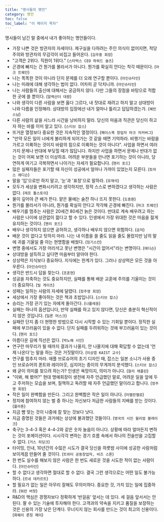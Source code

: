 ```yaml
---
title: "명사들의 명언"
category: 명언
toc: false
toc_label: "이 페이지 목차"
---
```


명사들이 남긴 말 중에서 내가 좋아하는 명언들이다.

- 가장 나쁜 것은 방관자의 자세이다. 제구실을 다하려는 주인 의식이 없어지면, 적당주의와 방관자의 무감각이 비집고 들어온다. (`김우중 회장`)
- "고객은 2위다. 직원이 1위다." (`스타벅스 CEO 하워드 슐츠`)
- 곤경에 빠지는 건 뭔가를 몰라서가 아니다. 뭔가를 확실히 안다는 착각 때문이다. (`마크 트웨인`)
- 나는 똑똑한 것이 아니라 단지 문제를 더 오래 연구할 뿐이다. (`아인슈타인`)
- 나는 미래에 대해 생각하는 법이 없다. 어차피 곧 닥치니까. (`아인슈타인`)
- 나는 사람들의 출신에 대해서는 궁금하지 않다. 다만 그들의 장점을 바탕으로 적합한 곳에 쓸 뿐이다. (`알렉산더 대왕`)
- 나와 생각이 다른 사람을 보면 옳다 그르다, 내 잣대로 재려고 하지 말고 상대방이 나와 다름을 인정해라. 상대방의 입장에선 내가 얼마나 틀리고 답답하겠는가. (`혜민스님`)
- 다른 사람의 삶을 사느라 시간을 낭비하지 말라. 당신의 마음과 직관은 당신이 하고자 하는 바를 이미 알고 있다. (`스티브 잡스`)
- 뜨거운 열정보다 중요한 것은 지속적인 열정이다. (`페이스북 창업자 마크 저커버그`)
- "만약 모든 일이 너에게 불리하게 되어가는 것 같을 때면 기억하라. 비행기는 바람을 가르고 이륙하는 것이지 바람의 힘으로 이륙하는 것이 아니다". 사업을 하면서 여러 가지 문제나 반대에 부딪힐 때가 많답니다. 하지만 사업을 하면서 문제나 반대가 없는 것이 어찌 보면 더 이상하죠. 어려운 부분들을 만나면 포기하는 것이 아니라, 당연하게 여기고 극복하면서 나아가는 자세가 필요합니다. (`헨리 포드`)
- 많은 실패자들은 포기할 때 자신이 성공에서 얼마나 가까이 있었는지 모른다. (`토마스 에디슨`)
- 말을 '입'으로만 하지 말고, '눈'과 '표정'으로 말하라. (`유재석`)
- 모두가 세상을 변화시키려고 생각하지만, 정작 스스로 변하겠다고 생각하는 사람은 없다. (`레프 톨스토이`)
- 물이 깊어야 큰 배가 뜬다. 얕은 물에는 술잔 하나 뜨지 못한다. (`도종환`)
- 뭔가를 몰라서가 아니라, 뭔가를 확실히 안다고 착각해 곤경에 빠진다. (`마크 트웨인`)
- 배우기를 멈추는 사람은 20세건 80세건 늙은 것이다. 반대로 계속 배우려고 하는 사람은 나이에 상관없이 젊다고 할 수 있다. 인생에서 가장 위대한 것은 마음을 젊게 유지하는 것이다. (`헨리 포드`)
- 배우나 생각하지 않으면 공허하고, 생각하나 배우지 않으면 위험하다. (`공자`)
- 배운 것이 없다고 탓하지 마라. 나는 내 이름을 쓸 줄도 읽을 줄도 몰랐지만 남의 말에 귀를 기울일 줄 아는 현명함을 배웠다. (`칭기스칸`)
- 변명 중에서도 가장 어리석고 못난 변명은 "시간이 없어서"라는 변명이다. (`에디슨`)
- 상대방을 설득하고 싶다면 마음부터 알아야 한다.
- 상상력은 지식보다 중요하다. 지식에는 한계가 있다. 그러나 상상력은 모든 것을 아우른다. (`아인슈타인`)
- 생각은 반드시 답을 찾는다. (`조훈현`)
- 성공을 자축하는 것도 중요하지만, 실패를 통해 배운 교훈에 주의를 기울이는 것이 더 중요하다. (`빌 게이츠`)
- 성패는 일하는 사람의 자세에 달렸다. (`정주영 회장`)
- 세상에서 가장 좋아하는 것은 책과 초밥입니다. (`스티브 잡스`)
- 승리는 가장 끈기 있는 자에게 돌아간다. (`나폴레옹`)
- 실패는 하나의 옵션입니다, 만약 실패를 하고 있지 않다면, 당신은 충분히 혁신적이지 않은 것입니다. (`일론 머스크`)
- 실패란 단지 좀 더 현명한 방법으로 다시 시작할 수 있는 기회일 뿐이다. 정직한 실패에 부끄러움이 있을 수 없다. 단지 실패를 두려워하는 것에 부끄러움이 있는 것이다. (`헨리 포드`)
- 아름다운 길에 직선은 없다. (`박노해 시인`)
- 연구란 마무리가 될 때까지 결과가 나올지, 안 나올지에 대해 확답할 수 없는데 '언제 나온다'는 말을 하는 것은 거짓말이다. (`이상엽 KAIST 교수`)
- 연구를 멈추지 마라. 애플 브로슈어의 초기 디자인 때, 잡스는 일본 소니가 사용 중인 브로슈어의 폰트와 레이아웃, 심지어는 종이의 무게까지 분석했다. (`스티브 잡스`)
- 왜 굳이 의미를 찾으려 하는가? 인생은 욕망이지, 의미가 아니다. (`찰리 채플린`)
- "이봐, 해 봤어?" 현대 명예회장이 생전에 자주 언급했던 말로, 어려운 일을 앞에 두고 주저하는 모습을 보며, 질책하고 독려할 때 자주 언급했던 말이라고 합니다. (`정주영 회장`)
- 작은 일이 완벽함을 만든다. 그리고 완벽함은 작은 일이 아니다. (`미켈란젤로`)
- 정치에 참여하지 않는 벌 중 하나는 자신보다 저급한 사람들의 지배를 받는 것이다. (`플라톤`)
- 지금 뺨 맞는 것이 나중에 칼 맞는 것보다 낫다.
- 지금 증명된 것들은 과거에는 상상에 불과했던 것들이다. (`영국의 시인 윌리엄 블레이크`)
- 축구는 3-4-3 혹은 4-4-2와 같은 숫자 놀음이 아니다. 상황에 따라 얼마든지 변하는 것이 포메이션이다. 시시각각 변하는 경기 흐름 속에서 하나의 전술만을 고집할 수 없다. (`거스 히딩크`)
- 타이밍, 인내, 10년간의 수많은 시도가 결국 당신을 하룻밤 사이에 성공한 사람처럼 보이게끔 만들어 줄 것이다. (`트위터 공동창업자, 비즈 스톤`)
- 한 번도 실수를 해보지 않은 사람은 한 번도 새로운 것을 시도한 적이 없는 사람이다. (`아인슈타인`)
- 할 수 없다고 생각하면 절대로 할 수 없다. 결국 그런 생각으로는 어떤 일도 불가능하다. (`르네 데카르트`)
- 할 필요가 없는 일은 아무리 잘해도 무의미하다. 중요한 것, 가치 있는 일에 집중하라. (`워런 버핏`)
- R&D의 핵심은 경쟁자보다 정확하게 ‘반걸음’ 앞서는 데 있다. 세 걸음 앞서서는 안 된다. 팔 수 있는 기술에 투자해야 한다. 고객과의 약속을 지키고 품질을 보장하는 것은 신용의 가장 낮은 단계다. 무너지지 않는 회사를 만드는 것이 최고의 신용이다. (`화웨이 론칭 페이`)

